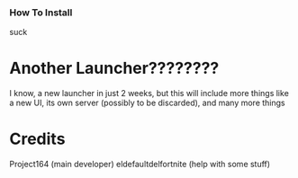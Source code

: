 ### How To Install
suck 

# Another Launcher????????
I know, a new launcher in just 2 weeks, but this will include more things like a new UI, its own server (possibly to be discarded), and many more things
 
# Credits
Project164 (main developer)
eldefaultdelfortnite (help with some stuff)
